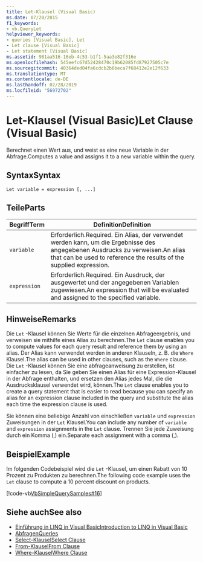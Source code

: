 ```yaml
---
title: Let-Klausel (Visual Basic)
ms.date: 07/20/2015
f1_keywords:
- vb.QueryLet
helpviewer_keywords:
- queries [Visual Basic], Let
- Let clause [Visual Basic]
- Let statement [Visual Basic]
ms.assetid: 981aa516-16eb-4c53-b1f1-5aa3e82f316e
ms.openlocfilehash: 545eefc67d52428470c19b62085fd87927505c7e
ms.sourcegitcommit: 40364ded04fa6cdcb2b6beca7f68412e2e12f633
ms.translationtype: MT
ms.contentlocale: de-DE
ms.lasthandoff: 02/28/2019
ms.locfileid: "56972702"
---
```

# <a name="let-clause-visual-basic"></a><span data-ttu-id="0f8b3-102">Let-Klausel (Visual Basic)</span><span class="sxs-lookup"><span data-stu-id="0f8b3-102">Let Clause (Visual Basic)</span></span>
<span data-ttu-id="0f8b3-103">Berechnet einen Wert aus, und weist es eine neue Variable in der Abfrage.</span><span class="sxs-lookup"><span data-stu-id="0f8b3-103">Computes a value and assigns it to a new variable within the query.</span></span>  
  
## <a name="syntax"></a><span data-ttu-id="0f8b3-104">Syntax</span><span class="sxs-lookup"><span data-stu-id="0f8b3-104">Syntax</span></span>  
  
```  
Let variable = expression [, ...]  
```  
  
## <a name="parts"></a><span data-ttu-id="0f8b3-105">Teile</span><span class="sxs-lookup"><span data-stu-id="0f8b3-105">Parts</span></span>  
  
|<span data-ttu-id="0f8b3-106">Begriff</span><span class="sxs-lookup"><span data-stu-id="0f8b3-106">Term</span></span>|<span data-ttu-id="0f8b3-107">Definition</span><span class="sxs-lookup"><span data-stu-id="0f8b3-107">Definition</span></span>|  
|---|---|  
|`variable`|<span data-ttu-id="0f8b3-108">Erforderlich.</span><span class="sxs-lookup"><span data-stu-id="0f8b3-108">Required.</span></span> <span data-ttu-id="0f8b3-109">Ein Alias, der verwendet werden kann, um die Ergebnisse des angegebenen Ausdrucks zu verweisen.</span><span class="sxs-lookup"><span data-stu-id="0f8b3-109">An alias that can be used to reference the results of the supplied expression.</span></span>|  
|`expression`|<span data-ttu-id="0f8b3-110">Erforderlich.</span><span class="sxs-lookup"><span data-stu-id="0f8b3-110">Required.</span></span> <span data-ttu-id="0f8b3-111">Ein Ausdruck, der ausgewertet und der angegebenen Variablen zugewiesen.</span><span class="sxs-lookup"><span data-stu-id="0f8b3-111">An expression that will be evaluated and assigned to the specified variable.</span></span>|  
  
## <a name="remarks"></a><span data-ttu-id="0f8b3-112">Hinweise</span><span class="sxs-lookup"><span data-stu-id="0f8b3-112">Remarks</span></span>  
 <span data-ttu-id="0f8b3-113">Die `Let` -Klausel können Sie Werte für die einzelnen Abfrageergebnis, und verweisen sie mithilfe eines Alias zu berechnen.</span><span class="sxs-lookup"><span data-stu-id="0f8b3-113">The `Let` clause enables you to compute values for each query result and reference them by using an alias.</span></span> <span data-ttu-id="0f8b3-114">Der Alias kann verwendet werden in anderen Klauseln, z. B. die `Where` Klausel.</span><span class="sxs-lookup"><span data-stu-id="0f8b3-114">The alias can be used in other clauses, such as the `Where` clause.</span></span> <span data-ttu-id="0f8b3-115">Die `Let` -Klausel können Sie eine abfrageanweisung zu erstellen, ist einfacher zu lesen, da Sie geben Sie einen Alias für eine Expression-Klausel in der Abfrage enthalten, und ersetzen den Alias jedes Mal, die die Ausdrucksklausel verwendet wird, können.</span><span class="sxs-lookup"><span data-stu-id="0f8b3-115">The `Let` clause enables you to create a query statement that is easier to read because you can specify an alias for an expression clause included in the query and substitute the alias each time the expression clause is used.</span></span>  
  
 <span data-ttu-id="0f8b3-116">Sie können eine beliebige Anzahl von einschließen `variable` und `expression` Zuweisungen in der `Let` Klausel.</span><span class="sxs-lookup"><span data-stu-id="0f8b3-116">You can include any number of `variable` and `expression` assignments in the `Let` clause.</span></span> <span data-ttu-id="0f8b3-117">Trennen Sie jede Zuweisung durch ein Komma (,) ein.</span><span class="sxs-lookup"><span data-stu-id="0f8b3-117">Separate each assignment with a comma (,).</span></span>  
  
## <a name="example"></a><span data-ttu-id="0f8b3-118">Beispiel</span><span class="sxs-lookup"><span data-stu-id="0f8b3-118">Example</span></span>  
 <span data-ttu-id="0f8b3-119">Im folgenden Codebeispiel wird die `Let` -Klausel, um einen Rabatt von 10 Prozent zu Produkten zu berechnen.</span><span class="sxs-lookup"><span data-stu-id="0f8b3-119">The following code example uses the `Let` clause to compute a 10 percent discount on products.</span></span>  
  
 [!code-vb[VbSimpleQuerySamples#16](~/samples/snippets/visualbasic/VS_Snippets_VBCSharp/VbSimpleQuerySamples/VB/QuerySamples1.vb#16)]  
  
## <a name="see-also"></a><span data-ttu-id="0f8b3-120">Siehe auch</span><span class="sxs-lookup"><span data-stu-id="0f8b3-120">See also</span></span>
- [<span data-ttu-id="0f8b3-121">Einführung in LINQ in Visual Basic</span><span class="sxs-lookup"><span data-stu-id="0f8b3-121">Introduction to LINQ in Visual Basic</span></span>](../../../visual-basic/programming-guide/language-features/linq/introduction-to-linq.md)
- [<span data-ttu-id="0f8b3-122">Abfragen</span><span class="sxs-lookup"><span data-stu-id="0f8b3-122">Queries</span></span>](../../../visual-basic/language-reference/queries/index.md)
- [<span data-ttu-id="0f8b3-123">Select-Klausel</span><span class="sxs-lookup"><span data-stu-id="0f8b3-123">Select Clause</span></span>](../../../visual-basic/language-reference/queries/select-clause.md)
- [<span data-ttu-id="0f8b3-124">From-Klausel</span><span class="sxs-lookup"><span data-stu-id="0f8b3-124">From Clause</span></span>](../../../visual-basic/language-reference/queries/from-clause.md)
- [<span data-ttu-id="0f8b3-125">Where-Klausel</span><span class="sxs-lookup"><span data-stu-id="0f8b3-125">Where Clause</span></span>](../../../visual-basic/language-reference/queries/where-clause.md)
